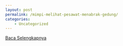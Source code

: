```yaml
---
layout: post
permalink: /mimpi-melihat-pesawat-menabrak-gedung/
categories:
    - Uncategorized
---
```


[Baca Selengkapnya](/01)